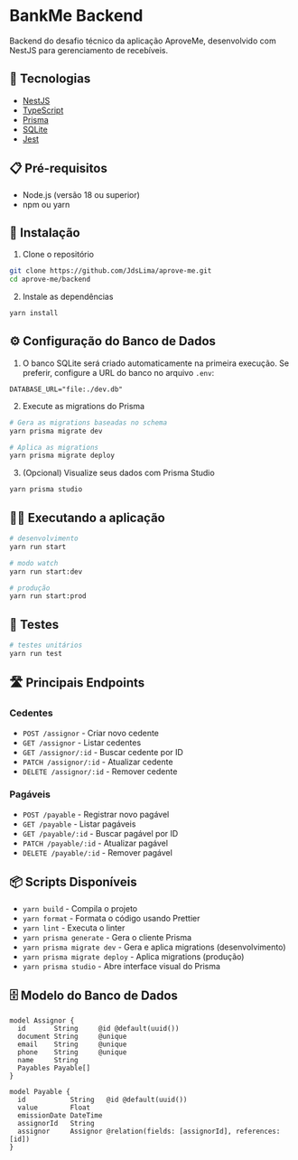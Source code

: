 # BankMe Backend

Backend do desafio técnico da aplicação AproveMe, desenvolvido com NestJS para gerenciamento de recebíveis.

## 🚀 Tecnologias

- [NestJS](https://nestjs.com/)
- [TypeScript](https://www.typescriptlang.org/)
- [Prisma](https://www.prisma.io/)
- [SQLite](https://www.sqlite.org/)
- [Jest](https://jestjs.io/)

## 📋 Pré-requisitos

- Node.js (versão 18 ou superior)
- npm ou yarn

## 🔧 Instalação

1. Clone o repositório
```bash
git clone https://github.com/JdsLima/aprove-me.git
cd aprove-me/backend
```

2. Instale as dependências
```bash
yarn install
```

## ⚙️ Configuração do Banco de Dados

1. O banco SQLite será criado automaticamente na primeira execução. Se preferir, configure a URL do banco no arquivo `.env`:
```env
DATABASE_URL="file:./dev.db"
```

2. Execute as migrations do Prisma
```bash
# Gera as migrations baseadas no schema
yarn prisma migrate dev

# Aplica as migrations
yarn prisma migrate deploy
```

3. (Opcional) Visualize seus dados com Prisma Studio
```bash
yarn prisma studio
```

## 🏃‍♂️ Executando a aplicação

```bash
# desenvolvimento
yarn run start

# modo watch
yarn run start:dev

# produção
yarn run start:prod
```

## 🧪 Testes

```bash
# testes unitários
yarn run test
```

## 🛣️ Principais Endpoints

### Cedentes
- `POST /assignor` - Criar novo cedente
- `GET /assignor` - Listar cedentes
- `GET /assignor/:id` - Buscar cedente por ID
- `PATCH /assignor/:id` - Atualizar cedente
- `DELETE /assignor/:id` - Remover cedente

### Pagáveis
- `POST /payable` - Registrar novo pagável
- `GET /payable` - Listar pagáveis
- `GET /payable/:id` - Buscar pagável por ID
- `PATCH /payable/:id` - Atualizar pagável
- `DELETE /payable/:id` - Remover pagável

## 📦 Scripts Disponíveis

- `yarn build` - Compila o projeto
- `yarn format` - Formata o código usando Prettier
- `yarn lint` - Executa o linter
- `yarn prisma generate` - Gera o cliente Prisma
- `yarn prisma migrate dev` - Gera e aplica migrations (desenvolvimento)
- `yarn prisma migrate deploy` - Aplica migrations (produção)
- `yarn prisma studio` - Abre interface visual do Prisma


## 🗄️ Modelo do Banco de Dados

```prisma
model Assignor {
  id       String     @id @default(uuid())
  document String     @unique
  email    String     @unique
  phone    String     @unique
  name     String
  Payables Payable[]
}

model Payable {
  id           String   @id @default(uuid())
  value        Float
  emissionDate DateTime
  assignorId   String
  assignor     Assignor @relation(fields: [assignorId], references: [id])
}
```
